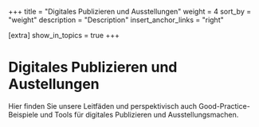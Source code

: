 +++
title = "Digitales Publizieren und Ausstellungen"
weight = 4
sort_by = "weight"
description = "Description"
insert_anchor_links = "right"

[extra]
show_in_topics = true
+++

# Digitales Publizieren und Austellungen

Hier finden Sie unsere Leitfäden und perspektivisch auch Good-Practice-Beispiele und Tools für digitales Publizieren und Ausstellungsmachen.